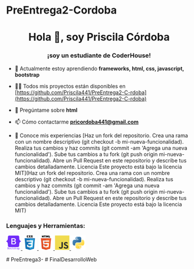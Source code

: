 ﻿# PreEntrega2-Cordoba

<h1 align="center">Hola 👋, soy Priscila Córdoba</h1>
<h3 align="center">¡soy un estudiante de CoderHouse!</h3>

- 🌱 Actualmente estoy aprendiendo **frameworks, html, css, javascript, bootstrap**

- 👨‍💻 Todos mis proyectos están disponibles en [https://github.com/Priscila441/PreEntrega2-C-rdoba](https://github.com/Priscila441/PreEntrega2-C-rdoba)

- 💬 Pregúntame sobre **html**

- 📫 Cómo contactarme **pricordoba441@gmail.com**

- 📄 Conoce mis experiencias [Haz un fork del repositorio. Crea una rama con un nombre descriptivo (git checkout -b mi-nueva-funcionalidad). Realiza tus cambios y haz commits (git commit -am 'Agrega una nueva funcionalidad'). Sube tus cambios a tu fork (git push origin mi-nueva-funcionalidad). Abre un Pull Request en este repositorio y describe tus cambios detalladamente. Licencia Este proyecto está bajo la licencia MIT](Haz un fork del repositorio. Crea una rama con un nombre descriptivo (git checkout -b mi-nueva-funcionalidad). Realiza tus cambios y haz commits (git commit -am 'Agrega una nueva funcionalidad'). Sube tus cambios a tu fork (git push origin mi-nueva-funcionalidad). Abre un Pull Request en este repositorio y describe tus cambios detalladamente. Licencia Este proyecto está bajo la licencia MIT)

<h3 align="left">Lenguajes y Herramientas:</h3>
<p align="left"> <a href="https://getbootstrap.com" target="_blank" rel="noreferrer"> <img src="https://raw.githubusercontent.com/devicons/devicon/master/icons/bootstrap/bootstrap-plain-wordmark.svg" alt="bootstrap" width="40" height="40"/> </a> <a href="https://www.w3schools.com/css/" target="_blank" rel="noreferrer"> <img src="https://raw.githubusercontent.com/devicons/devicon/master/icons/css3/css3-original-wordmark.svg" alt="css3" width="40" height="40"/> </a> <a href="https://www.w3.org/html/" target="_blank" rel="noreferrer"> <img src="https://raw.githubusercontent.com/devicons/devicon/master/icons/html5/html5-original-wordmark.svg" alt="html5" width="40" height="40"/> </a> <a href="https://developer.mozilla.org/en-US/docs/Web/JavaScript" target="_blank" rel="noreferrer"> <img src="https://raw.githubusercontent.com/devicons/devicon/master/icons/javascript/javascript-original.svg" alt="javascript" width="40" height="40"/> </a> <a href="https://www.python.org" target="_blank" rel="noreferrer"> <img src="https://raw.githubusercontent.com/devicons/devicon/master/icons/python/python-original.svg" alt="python" width="40" height="40"/> </a> </p>
# PreEntrega3-
# FinalDesarrolloWeb
